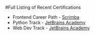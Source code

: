 #Full Listing of Recent Certifications

* Frontend Career Path - [Scrimba](https://scrimba.com)
* Python Track - [JetBrains Academy](https://hyperskill.org)
* Web Dev Track - [JetBrains Academy](https://hyperskill.org)
